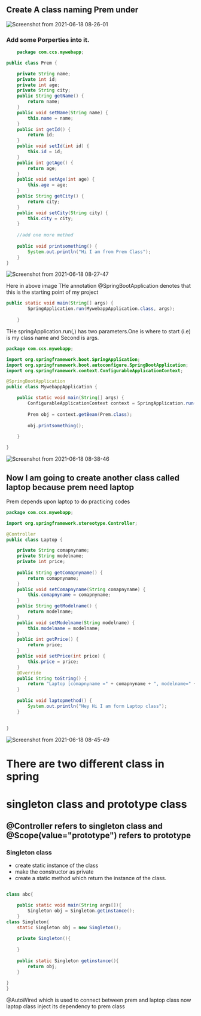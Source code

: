 ## Create A class naming Prem under 
![Screenshot from 2021-06-18 08-26-01](https://user-images.githubusercontent.com/63385985/122499673-ef6dc480-d00e-11eb-9056-3fee356186cc.png)

### Add some Porperties into it.

```java
    package com.ccs.mywebapp;

public class Prem {

	private String name;
	private int id;
	private int age;
	private String city;
	public String getName() {
		return name;
	}
	public void setName(String name) {
		this.name = name;
	}
	public int getId() {
		return id;
	}
	public void setId(int id) {
		this.id = id;
	}
	public int getAge() {
		return age;
	}
	public void setAge(int age) {
		this.age = age;
	}
	public String getCity() {
		return city;
	}
	public void setCity(String city) {
		this.city = city;
	}
	
	//add one more method
	
	public void printsomething() {
		System.out.println("Hi I am from Prem Class");
	}
}
```

![Screenshot from 2021-06-18 08-27-47](https://user-images.githubusercontent.com/63385985/122499769-1b894580-d00f-11eb-9f2a-9e1e6f2c98c2.png)

Here in above image THe annotation @SpringBootApplication denotes that this is the starting point of my project 

```java
public static void main(String[] args) {
		SpringApplication.run(MywebappApplication.class, args);
		
	}
```
THe springApplication.run(,) has two parameters.One is where to start (i.e) is my class name and Second is args.

```java
package com.ccs.mywebapp;

import org.springframework.boot.SpringApplication;
import org.springframework.boot.autoconfigure.SpringBootApplication;
import org.springframework.context.ConfigurableApplicationContext;

@SpringBootApplication
public class MywebappApplication {

	public static void main(String[] args) {
		ConfigurableApplicationContext context = SpringApplication.run(MywebappApplication.class, args);
		
		Prem obj = context.getBean(Prem.class);
		
		obj.printsomething();
		
	}

}
```
![Screenshot from 2021-06-18 08-38-46](https://user-images.githubusercontent.com/63385985/122500565-aa4a9200-d010-11eb-90d7-cbc311c702a7.png)

## Now I am going to create another class called laptop because prem need laptop
Prem depends upon laptop to do practicing codes

```java
package com.ccs.mywebapp;

import org.springframework.stereotype.Controller;

@Controller
public class Laptop {

	private String comapnyname;
	private String modelname;
	private int price;
	
	public String getComapnyname() {
		return comapnyname;
	}
	public void setComapnyname(String comapnyname) {
		this.comapnyname = comapnyname;
	}
	public String getModelname() {
		return modelname;
	}
	public void setModelname(String modelname) {
		this.modelname = modelname;
	}
	public int getPrice() {
		return price;
	}
	public void setPrice(int price) {
		this.price = price;
	}
	@Override
	public String toString() {
		return "Laptop [comapnyname =" + comapnyname + ", modelname=" + modelname + ", price=" + price + "]";
	}
	
	public void laptopmethod() {
		System.out.println("Hey Hi I am form Laptop class");
	}
	
	
}

```
![Screenshot from 2021-06-18 08-45-49](https://user-images.githubusercontent.com/63385985/122501090-a66b3f80-d011-11eb-9cb4-90486eca6e74.png)


# There are two different class in spring 
# singleton class and prototype class
## @Controller refers to singleton class and @Scope(value="prototype") refers to prototype
### Singleton class
* create static instance of the class
* make the constructor as private
* create a static method which return the instance of the class.

```java

class abc{

	public static void main(String args[]){
		Singleton obj = Singleton.getinstance();
	}
class Singleton{
	static Singleton obj = new Singleton();
	
	private Singleton(){
	
	}
	
	public static Singleton getinstance(){
		return obj;
	}
	
}
}
```

@AutoWired which is used to connect between prem and laptop class
 now laptop class inject its dependency to prem class
 
